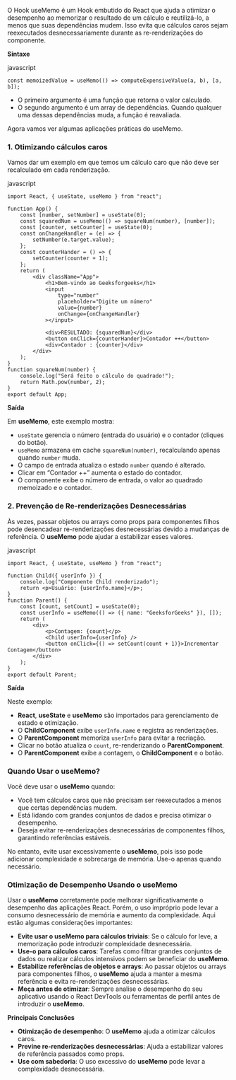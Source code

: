 O Hook useMemo é um Hook embutido do React que ajuda a otimizar o desempenho ao memorizar o resultado de um cálculo e reutilizá-lo, a menos que suas dependências mudem. Isso evita que cálculos caros sejam reexecutados desnecessariamente durante as re-renderizações do componente.

**Sintaxe**

javascript

```
const memoizedValue = useMemo(() => computeExpensiveValue(a, b), [a, b]);
```

- O primeiro argumento é uma função que retorna o valor calculado.
- O segundo argumento é um array de dependências. Quando qualquer uma dessas dependências muda, a função é reavaliada.

Agora vamos ver algumas aplicações práticas do useMemo.

### 1. Otimizando cálculos caros

Vamos dar um exemplo em que temos um cálculo caro que não deve ser recalculado em cada renderização.

javascript

```
import React, { useState, useMemo } from "react";

function App() {
    const [number, setNumber] = useState(0);
    const squaredNum = useMemo(() => squareNum(number), [number]);
    const [counter, setCounter] = useState(0);
    const onChangeHandler = (e) => {
        setNumber(e.target.value);
    };
    const counterHander = () => {
        setCounter(counter + 1);
    };
    return (
        <div className="App">
            <h1>Bem-vindo ao Geeksforgeeks</h1>
            <input
                type="number"
                placeholder="Digite um número"
                value={number}
                onChange={onChangeHandler}
            ></input>

            <div>RESULTADO: {squaredNum}</div>
            <button onClick={counterHander}>Contador ++</button>
            <div>Contador : {counter}</div>
        </div>
    );
}
function squareNum(number) {
    console.log("Será feito o cálculo do quadrado!");
    return Math.pow(number, 2);
}
export default App;
```

**Saída**

Em **useMemo**, este exemplo mostra:

- `useState` gerencia o número (entrada do usuário) e o contador (cliques do botão).
- `useMemo` armazena em cache `squareNum(number)`, recalculando apenas quando `number` muda.
- O campo de entrada atualiza o estado `number` quando é alterado.
- Clicar em “Contador ++” aumenta o estado do contador.
- O componente exibe o número de entrada, o valor ao quadrado memoizado e o contador.

### 2. Prevenção de Re-renderizações Desnecessárias

Às vezes, passar objetos ou arrays como props para componentes filhos pode desencadear re-renderizações desnecessárias devido a mudanças de referência. O **useMemo** pode ajudar a estabilizar esses valores.

javascript

```
import React, { useState, useMemo } from "react";

function Child({ userInfo }) {
    console.log("Componente Child renderizado");
    return <p>Usuário: {userInfo.name}</p>;
}
function Parent() {
    const [count, setCount] = useState(0);
    const userInfo = useMemo(() => ({ name: "GeeksforGeeks" }), []);
    return (
        <div>
            <p>Contagem: {count}</p>
            <Child userInfo={userInfo} />
            <button onClick={() => setCount(count + 1)}>Incrementar Contagem</button>
        </div>
    );
}
export default Parent;
```

**Saída**

Neste exemplo:

- **React**, **useState** e **useMemo** são importados para gerenciamento de estado e otimização.
- O **ChildComponent** exibe `userInfo.name` e registra as renderizações.
- O **ParentComponent** memoriza `userInfo` para evitar a recriação.
- Clicar no botão atualiza o `count`, re-renderizando o **ParentComponent**.
- O **ParentComponent** exibe a contagem, o **ChildComponent** e o botão.

### Quando Usar o useMemo?

Você deve usar o **useMemo** quando:

- Você tem cálculos caros que não precisam ser reexecutados a menos que certas dependências mudem.
- Está lidando com grandes conjuntos de dados e precisa otimizar o desempenho.
- Deseja evitar re-renderizações desnecessárias de componentes filhos, garantindo referências estáveis.

No entanto, evite usar excessivamente o **useMemo**, pois isso pode adicionar complexidade e sobrecarga de memória. Use-o apenas quando necessário.

### Otimização de Desempenho Usando o useMemo

Usar o **useMemo** corretamente pode melhorar significativamente o desempenho das aplicações React. Porém, o uso impróprio pode levar a consumo desnecessário de memória e aumento da complexidade. Aqui estão algumas considerações importantes:

- **Evite usar o useMemo para cálculos triviais**: Se o cálculo for leve, a memorização pode introduzir complexidade desnecessária.
- **Use-o para cálculos caros**: Tarefas como filtrar grandes conjuntos de dados ou realizar cálculos intensivos podem se beneficiar do **useMemo**.
- **Estabilize referências de objetos e arrays**: Ao passar objetos ou arrays para componentes filhos, o **useMemo** ajuda a manter a mesma referência e evita re-renderizações desnecessárias.
- **Meça antes de otimizar**: Sempre analise o desempenho do seu aplicativo usando o React DevTools ou ferramentas de perfil antes de introduzir o **useMemo**.

**Principais Conclusões**

- **Otimização de desempenho**: O **useMemo** ajuda a otimizar cálculos caros.
- **Previne re-renderizações desnecessárias**: Ajuda a estabilizar valores de referência passados como props.
- **Use com sabedoria**: O uso excessivo do **useMemo** pode levar a complexidade desnecessária.






